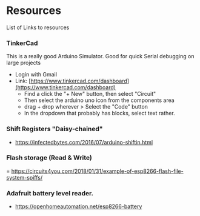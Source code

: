 # Resources
List of Links to resources

### TinkerCad
This is a really good Arduino Simulator. Good for quick Serial debugging on large projects
- Login with Gmail  
- Link: [https://www.tinkercad.com/dashboard](https://www.tinkercad.com/dashboard)
  - Find a click the "+ New" button, then select "Circuit"   
  - Then select the arduino uno icon from the components area  
  - drag + drop wherever > Select the "Code" button   
  - In the dropdown that probably has blocks, select text rather.   

### Shift Registers "Daisy-chained"
- https://infectedbytes.com/2016/07/arduino-shiftin.html

### Flash storage (Read & Write)
 = https://circuits4you.com/2018/01/31/example-of-esp8266-flash-file-system-spiffs/

### Adafruit battery level reader.
- https://openhomeautomation.net/esp8266-battery
